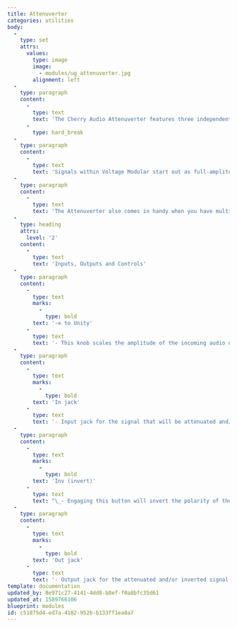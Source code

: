 ```yaml
---
title: Attenuverter
categories: utilities
body:
  -
    type: set
    attrs:
      values:
        type: image
        image:
          - modules/ug_attenuverter.jpg
        alignment: left
  -
    type: paragraph
    content:
      -
        type: text
        text: 'The Cherry Audio Attenuverter features three independent modules for attenuating and/or inverting audio or control signals. Attenuators are used to reduce the level of signals while inverters “flip” the polarity of a signal making positive voltage negative and negative voltage positive. While that doesn’t sound like too much fun, it is an extremely useful and invaluable tool within any modular system.'
      -
        type: hard_break
  -
    type: paragraph
    content:
      -
        type: text
        text: 'Signals within Voltage Modular start out as full-amplitude signals that often need to be turned down. An LFO, for example, can be used to create vibrato by subtly modulating an oscillator’s frequency. But if the LFO signal is not attenuated first, the result will sound more like a sci-fi laser than vibrato!'
  -
    type: paragraph
    content:
      -
        type: text
        text: 'The Attenuverter also comes in handy when you have multiple CVs patched to a single input. Reducing their levels individually before the CV input is an effective way to "dial in" the perfect amount of modulation from each signal. The CV or mod amount knob on the module can then be used as a master modulation amount that attenuates all of the CVs at once while keeping their relative levels in tact.'
  -
    type: heading
    attrs:
      level: '2'
    content:
      -
        type: text
        text: 'Inputs, Outputs and Controls'
  -
    type: paragraph
    content:
      -
        type: text
        marks:
          -
            type: bold
        text: '-∞ to Unity'
      -
        type: text
        text: '- This knob scales the amplitude of the incoming audio or control signal from 0% to 100%.'
  -
    type: paragraph
    content:
      -
        type: text
        marks:
          -
            type: bold
        text: 'In jack'
      -
        type: text
        text: '- Input jack for the signal that will be attenuated and/or inverted.'
  -
    type: paragraph
    content:
      -
        type: text
        marks:
          -
            type: bold
        text: 'Inv (invert)'
      -
        type: text
        text: "\_- Engaging this button will invert the polarity of the signal. All positive voltages from the input signal will be negative in the output signal and all negative voltages will be positive. Be careful not to mix a signal and its inverted signal together at the same amplitude or they will completely cancel each other out!"
  -
    type: paragraph
    content:
      -
        type: text
        marks:
          -
            type: bold
        text: 'Out jack'
      -
        type: text
        text: '- Output jack for the attenuated and/or inverted signal.'
template: documentation
updated_by: 8e971c27-4141-4dd8-b8ef-f0a8bfc35d61
updated_at: 1589766106
blueprint: modules
id: c51875d4-ed7a-4182-952b-b133ff1ea8a7
---
```

